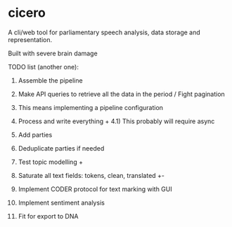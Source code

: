 # cicero

A cli/web tool for parliamentary speech analysis, data storage and representation.

Built with severe brain damage

TODO list (another one): 

1) Assemble the pipeline 
2) Make API queries to retrieve all the data in the period / Fight pagination
3) This means implementing a pipeline configuration 
4) Process and write everything +
4.1) This probably will require async 
5) Add parties 
6) Deduplicate parties if needed 
7) Test topic modelling +
8) Saturate all text fields: tokens, clean, translated +-

9) Implement CODER protocol for text marking with GUI 
10) Implement sentiment analysis 
11) Fit for export to DNA 

